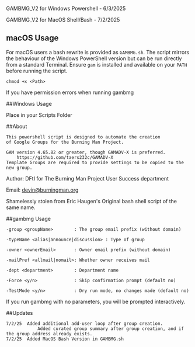 GAMBMG_V2 for Windows Powershell - 6/3/2025

GAMBMG_V2 for MacOS Shell/Bash - 7/2/2025

## macOS Usage

For macOS users a bash rewrite is provided as `GAMBMG.sh`. The script
mirrors the behaviour of the Windows PowerShell version but can be run
directly from a standard Terminal. Ensure `gam` is installed and
available on your `PATH` before running the script.

	chmod +x <Path>
 
 If you have permission errors when running gambmg

##Windows Usage

Place in your Scripts Folder

##About

	This powershell script is designed to automate the creation 
	of Google Groups for the Burning Man Project. 
	
	GAM version 4.65.82 or greater, though GAMADV-X is preferred.
		https://github.com/taers232c/GAMADV-X
	Template Groups are required to provide settings to be copied to the new group.
	
Author:		DFtI for The Burning Man Project User Success department

Email:		devin@burningman.org

Shamelessly stolen from Eric Haugen's Original bash shell script of the same name.

##gambmg Usage

    -group <groupName>        : The group email prefix (without domain)
    
    -typeName <alias|announce|discussion> : Type of group
    
    -owner <ownerEmail>       : Owner email prefix (without domain)
    
    -mailPref <allmail|nomail>: Whether owner receives mail
    
    -dept <department>        : Department name
    
    -Force <y/n>              : Skip confirmation prompt (default no)

    -TestMode <y/n>           : Dry run mode, no changes made (default no)
    

If you run gambmg with no parameters, you will be prompted interactively.

##Updates

	7/2/25 	Added additional add-user loop after group creation.
               	Added curated group summary after group creation, and if the group address already exists.
  	7/2/25 	Added MacOS Bash Version in GAMBMG.sh
